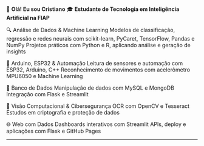 👋 **Olá! Eu sou Cristiano**
🎓 **Estudante de Tecnologia em Inteligência Artificial na FIAP**

🔍 Análise de Dados & Machine Learning
Modelos de classificação, regressão e redes neurais com scikit-learn, PyCaret, TensorFlow, Pandas e NumPy
Projetos práticos com Python e R, aplicando análise e geração de insights

🤖 Arduino, ESP32 & Automação
Leitura de sensores e automação com ESP32, Arduino, C++
Reconhecimento de movimentos com acelerômetro MPU6050 e Machine Learning

💾 Banco de Dados
Manipulação de dados com MySQL e MongoDB
Integração com Flask e Streamlit

🔐 Visão Computacional & Cibersegurança
OCR com OpenCV e Tesseract
Estudos em criptografia e proteção de dados

🌐 Web com Dados
Dashboards interativos com Streamlit
APIs, deploy e aplicações com Flask e GitHub Pages

------------------------------

